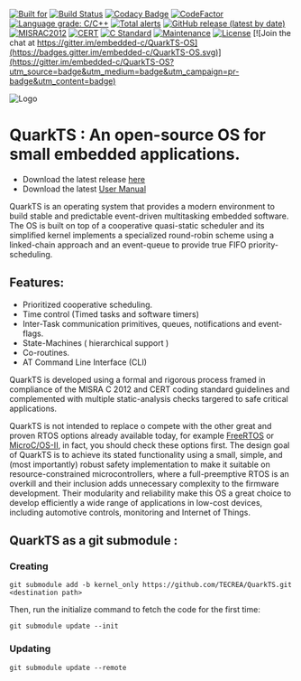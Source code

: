 [![Built for](https://img.shields.io/badge/built%20for-microcontrollers-lightgrey)](https://github.com/kmilo17pet/QuarkTS)
[![Build Status](https://travis-ci.org/TECREA/QuarkTS.svg?branch=master)](https://travis-ci.org/TECREA/QuarkTS)
[![Codacy Badge](https://api.codacy.com/project/badge/Grade/feb105e70ad84459851b3bdc8202d700)](https://app.codacy.com/gh/TECREA/QuarkTS?utm_source=github.com&utm_medium=referral&utm_content=TECREA/QuarkTS&utm_campaign=Badge_Grade_Dashboard)
[![CodeFactor](https://www.codefactor.io/repository/github/tecrea/quarkts/badge)](https://www.codefactor.io/repository/github/tecrea/quarkts)
[![Language grade: C/C++](https://img.shields.io/lgtm/grade/cpp/g/TECREA/QuarkTS.svg?logo=lgtm&logoWidth=18)](https://lgtm.com/projects/g/TECREA/QuarkTS/context:cpp)
[![Total alerts](https://img.shields.io/lgtm/alerts/g/TECREA/QuarkTS.svg?logo=lgtm&logoWidth=18)](https://lgtm.com/projects/g/TECREA/QuarkTS/alerts/)
[![GitHub release (latest by date)](https://img.shields.io/github/v/release/TECREA/QuarkTS)](https://github.com/TECREA/QuarkTS/releases)
[![MISRAC2012](https://img.shields.io/badge/MISRAC2012-Compliant-blue.svg)](https://en.wikipedia.org/wiki/MISRA_C)
[![CERT](https://img.shields.io/badge/CERT-Compliant-blue.svg)](https://wiki.sei.cmu.edu/confluence/display/seccode/SEI+CERT+Coding+Standards)
[![C Standard](https://img.shields.io/badge/STD-C99-green.svg)](https://en.wikipedia.org/wiki/C99)
[![Maintenance](https://img.shields.io/badge/Maintained%3F-yes-green.svg)](https://github.com/TECREA/QuarkTS/graphs/commit-activity)
[![License](https://img.shields.io/github/license/TECREA/QuarkTS)](https://github.com/TECREA/QuarkTS/blob/master/LICENSE) [![Join the chat at https://gitter.im/embedded-c/QuarkTS-OS](https://badges.gitter.im/embedded-c/QuarkTS-OS.svg)](https://gitter.im/embedded-c/QuarkTS-OS?utm_source=badge&utm_medium=badge&utm_campaign=pr-badge&utm_content=badge)

![Logo](https://sites.google.com/site/controlpoli2/quarkts.jpg)

# QuarkTS : An open-source OS for small embedded applications.

* Download the latest release [here](https://github.com/TECREA/QuarkTS/releases)
* Download the latest [User Manual](https://github.com/kmilo17pet/quarkts-usermanual/raw/travis-pdf/main.pdf)

QuarkTS is an operating system that provides a modern environment to build stable and predictable event-driven multitasking embedded software. The OS is built on top of a cooperative quasi-static scheduler and its simplified kernel implements a specialized round-robin scheme using a linked-chain approach and an event-queue to provide true FIFO priority-scheduling.

## Features:
- Prioritized cooperative scheduling.
- Time control (Timed tasks and software timers)
- Inter-Task communication primitives, queues, notifications and event-flags.
- State-Machines ( hierarchical support )
- Co-routines.
- AT Command Line Interface (CLI)

QuarkTS is developed using a formal and rigorous process framed in compliance of the MISRA C 2012 and CERT coding standard guidelines and complemented with multiple static-analysis checks targered to safe critical applications. 

QuarkTS is not intended to replace o compete with the other great and proven RTOS options already available today, for example [FreeRTOS](https://freertos.org/) or [MicroC/OS-II](https://www.micrium.com/rtos/), in fact, you should check these options first. The design goal of QuarkTS is to achieve its stated functionality using a small, simple, and (most importantly) robust safety implementation to make it suitable on resource-constrained microcontrollers, where a full-preemptive RTOS is an overkill and their inclusion adds unnecessary complexity to the firmware development. Their modularity and reliability make this OS a great choice to develop efficiently a wide range of applications in low-cost devices, including automotive controls, monitoring and Internet of Things.
 
## QuarkTS as a git submodule :

### Creating

```
git submodule add -b kernel_only https://github.com/TECREA/QuarkTS.git <destination path>
```

Then, run the initialize command to fetch the code for the first time:

```
git submodule update --init
```

### Updating

```
git submodule update --remote
```
